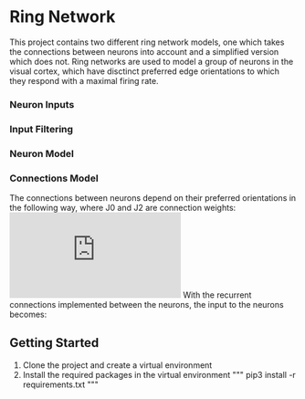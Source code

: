 # Ring Network

This project contains two different ring network models, one which takes the connections between neurons into account and a simplified version which does not. Ring networks are used to model a group of neurons in the visual cortex, which have disctinct preferred edge orientations to which they respond with a maximal firing rate. 

### Neuron Inputs

### Input Filtering

### Neuron Model

### Connections Model
The connections between neurons depend on their preferred orientations in the following way, where J0 and J2 are connection weights:
![connections_model](https://latex.codecogs.com/gif.latex?J_i_j%3D-J_0&plus;J_2cos%282%28%5Ctheta_i-%5Ctheta_j%29%29)
With the recurrent connections implemented between the neurons, the input to the neurons becomes:


## Getting Started
1. Clone the project and create a virtual environment
2. Install the required packages in the virtual environment
   """
   pip3 install -r requirements.txt
   """
